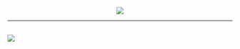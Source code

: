 <p align="center"><img src="https://i.imgur.com/NrumHJj.png"></p>

---

<br>

<img src="https://i.imgur.com/okhe8qy.png">
